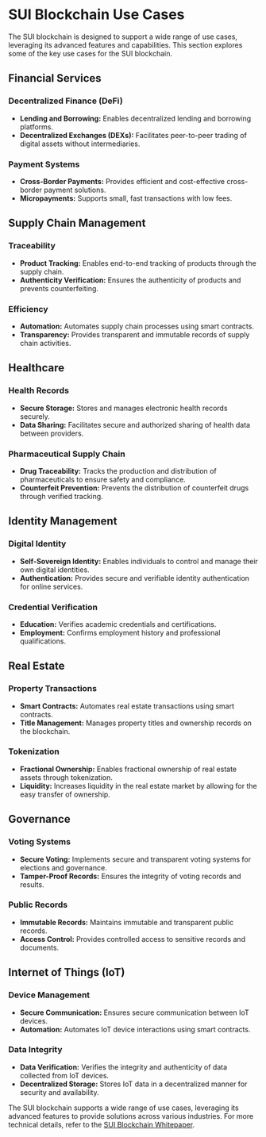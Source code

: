# SUI Blockchain Use Cases

The SUI blockchain is designed to support a wide range of use cases, leveraging its advanced features and capabilities. This section explores some of the key use cases for the SUI blockchain.

## Financial Services

### Decentralized Finance (DeFi)
- **Lending and Borrowing:** Enables decentralized lending and borrowing platforms.
- **Decentralized Exchanges (DEXs):** Facilitates peer-to-peer trading of digital assets without intermediaries.

### Payment Systems
- **Cross-Border Payments:** Provides efficient and cost-effective cross-border payment solutions.
- **Micropayments:** Supports small, fast transactions with low fees.

## Supply Chain Management

### Traceability
- **Product Tracking:** Enables end-to-end tracking of products through the supply chain.
- **Authenticity Verification:** Ensures the authenticity of products and prevents counterfeiting.

### Efficiency
- **Automation:** Automates supply chain processes using smart contracts.
- **Transparency:** Provides transparent and immutable records of supply chain activities.

## Healthcare

### Health Records
- **Secure Storage:** Stores and manages electronic health records securely.
- **Data Sharing:** Facilitates secure and authorized sharing of health data between providers.

### Pharmaceutical Supply Chain
- **Drug Traceability:** Tracks the production and distribution of pharmaceuticals to ensure safety and compliance.
- **Counterfeit Prevention:** Prevents the distribution of counterfeit drugs through verified tracking.

## Identity Management

### Digital Identity
- **Self-Sovereign Identity:** Enables individuals to control and manage their own digital identities.
- **Authentication:** Provides secure and verifiable identity authentication for online services.

### Credential Verification
- **Education:** Verifies academic credentials and certifications.
- **Employment:** Confirms employment history and professional qualifications.

## Real Estate

### Property Transactions
- **Smart Contracts:** Automates real estate transactions using smart contracts.
- **Title Management:** Manages property titles and ownership records on the blockchain.

### Tokenization
- **Fractional Ownership:** Enables fractional ownership of real estate assets through tokenization.
- **Liquidity:** Increases liquidity in the real estate market by allowing for the easy transfer of ownership.

## Governance

### Voting Systems
- **Secure Voting:** Implements secure and transparent voting systems for elections and governance.
- **Tamper-Proof Records:** Ensures the integrity of voting records and results.

### Public Records
- **Immutable Records:** Maintains immutable and transparent public records.
- **Access Control:** Provides controlled access to sensitive records and documents.

## Internet of Things (IoT)

### Device Management
- **Secure Communication:** Ensures secure communication between IoT devices.
- **Automation:** Automates IoT device interactions using smart contracts.

### Data Integrity
- **Data Verification:** Verifies the integrity and authenticity of data collected from IoT devices.
- **Decentralized Storage:** Stores IoT data in a decentralized manner for security and availability.

The SUI blockchain supports a wide range of use cases, leveraging its advanced features to provide solutions across various industries. For more technical details, refer to the [SUI Blockchain Whitepaper](./09_SUI_Blockchain_Whitepaper.md).
